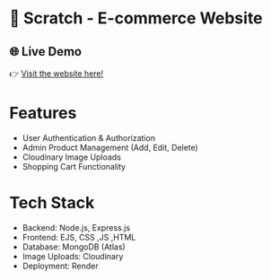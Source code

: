 # 🛒 Scratch - E-commerce Website

## 🌐 Live Demo  
👉 [Visit the website here!](https://scatch-cxy9.onrender.com)

# Features
- User Authentication & Authorization
- Admin Product Management (Add, Edit, Delete)
- Cloudinary Image Uploads
- Shopping Cart Functionality

# Tech Stack
- Backend: Node.js, Express.js
- Frontend: EJS, CSS ,JS ,HTML
- Database: MongoDB (Atlas)
- Image Uploads: Cloudinary
- Deployment: Render